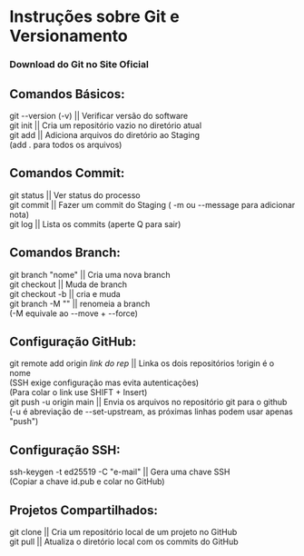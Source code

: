 # Instruções sobre Git e Versionamento
### Download do Git no Site Oficial

## Comandos Básicos:

git --version (-v) || Verificar versão do software  
git init || Cria um repositório vazio no diretório atual   
git add || Adiciona arquivos do diretório ao Staging  
(add . para todos os arquivos)  

## Comandos Commit:

git status || Ver status do processo  
git commit || Fazer um commit do Staging ( -m ou --message para adicionar nota)  
git log || Lista os commits (aperte Q para sair)  

## Comandos Branch:

git branch "nome" || Cria uma nova branch  
git checkout || Muda de branch  
git checkout -b || cria e muda  
git branch -M "" || renomeia a branch  
(-M equivale ao --move + --force) 

## Configuração GitHub:

git remote add origin *link do rep* || Linka os dois repositórios !origin é o nome  
(SSH exige configuração mas evita autenticações)  
(Para colar o link use SHIFT + Insert)  
git push -u origin main || Envia os arquivos no repositório git para o github  
(-u é abreviação de --set-upstream, as próximas linhas podem usar apenas "push")  

## Configuração SSH:

ssh-keygen -t ed25519 -C "e-mail" || Gera uma chave SSH  
(Copiar a chave id.pub e colar no GitHub)


## Projetos Compartilhados:

git clone || Cria um repositório local de um projeto no GitHub  
git pull || Atualiza o diretório local com os commits do GitHub  